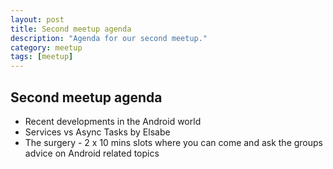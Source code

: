 ```yaml
---
layout: post
title: Second meetup agenda
description: "Agenda for our second meetup."
category: meetup
tags: [meetup]
---
```


## Second meetup agenda

* Recent developments in the Android world
* Services vs Async Tasks by Elsabe
* The surgery - 2 x 10 mins slots where you can come and ask the groups advice on Android related topics
